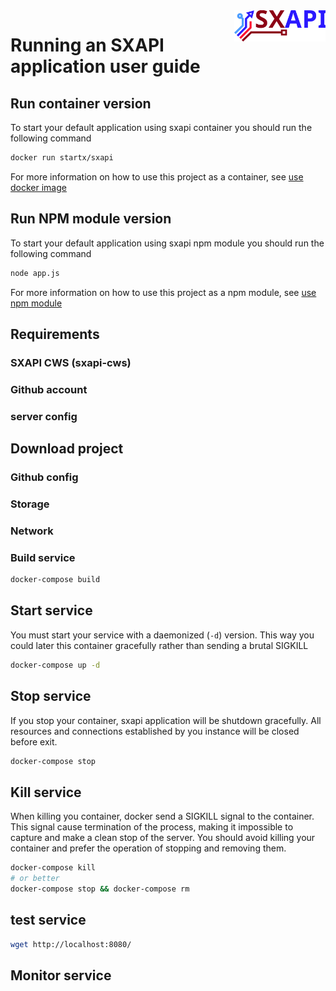 <img align="right" height="50" src="https://raw.githubusercontent.com/startxfr/sxapi-core/v0.2.3-docker/docs/assets/logo.svg?sanitize=true">

# Running an SXAPI application user guide


Run container version
---------------------

To start your default application using sxapi container you should run the 
following command
```bash
docker run startx/sxapi
```

For more information on how to use this project as a container, 
see [use docker image](USE_docker.md)


Run NPM module version
----------------------

To start your default application using sxapi npm module you should run the 
following command
```bash
node app.js
```

For more information on how to use this project as a npm module, see 
[use npm module](USE_npm.md)



Requirements
------------

### SXAPI CWS (sxapi-cws)


### Github account


### server config


Download project
----------------

### Github config


### Storage


### Network


### Build service


```bash
docker-compose build
```

Start service
-------------

You must start your service with a daemonized (```-d```) version. This way you could later this container gracefully rather than sending a brutal SIGKILL

```bash
docker-compose up -d
```


Stop service
-------------

If you stop your container, sxapi application will be shutdown gracefully. All resources and connections established by you instance will be closed before exit.

```bash
docker-compose stop
```

Kill service
------------

When killing you container, docker send a SIGKILL signal to the container. This signal cause termination of the process, making it impossible to capture and make a clean stop of the server. You should avoid killing your container and prefer the operation of stopping and removing them.

```bash
docker-compose kill
# or better
docker-compose stop && docker-compose rm
```

test service
------------

```bash
wget http://localhost:8080/ 
```

Monitor service
---------------

